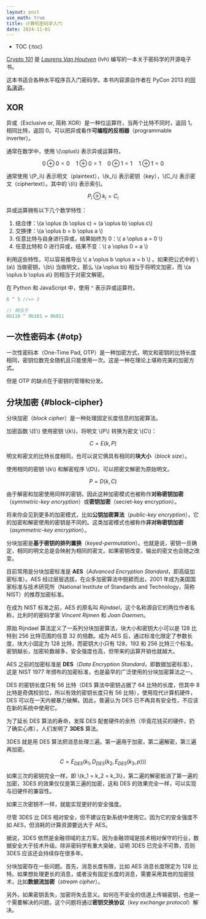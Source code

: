```yaml
---
layout: post
use_math: true
title: 计算机密码学入门
date: 2024-11-01
---
```


* TOC
{:toc}

[Crypto 101](https://www.crypto101.io/) 是 [*Laurens Van Houtven*](https://www.lvh.io/about/) (lvh) 编写的一本关于密码学的开源电子书。

这本书适合各种水平程序员入门密码学。本书内容源自作者在 PyCon 2013 的[同名演讲](https://www.bilibili.com/video/BV1R64y1f7UE/)。

## XOR

异或（Exclusive or, 简称 XOR）是一种位运算符，当两个比特不同时，返回 1。相同比特，返回 0。可以把异或看作**可编程的反相器**（programmable inverter）。

通常在数学中，使用 \\(\oplus\\) 表示异或运算符。

$$
0 \oplus 0 = 0 \quad 1 \oplus 0 = 1 \quad
0 \oplus 1 = 1 \quad 1 \oplus 1 = 0
$$

通常使用 \\(P_i\\) 表示明文（plaintext），\\(k_i\\) 表示密钥（key），\\(C_i\\) 表示密文（ciphertext）。其中的 \\(i\\) 表示索引。

$$ P_i \oplus k_i = C_i $$

异或运算拥有以下几个数学特性：

1. 结合律：\\(a \oplus (b \oplus c) = (a \oplus b) \oplus c\\)
2. 交换律：\\(a \oplus b = b \oplus a \\)
3. 任意比特与自身进行异或，结果始终为 0：\\( a \oplus a = 0 \\)
4. 任意比特和 0 进行异或，结果不变：\\( a \oplus 0 = a \\)

利用这些特性，可以容易推导出 \\( a \oplus b \oplus a = b \\) 。如果把公式中的 \\(a\\) 当做密钥，\\(b\\) 当做明文，那么 \\(a \oplus b\\) 相当于将明文加密，而 \\(a \oplus b \oplus a\\) 则相当于对密文解密。

在 Python 和 JavaScript 中，使用 `^` 表示异或运算符。

```js
6 ^ 5 //=> 3

// 相当于
0b110 ^ 0b101 = 0b011
```

## 一次性密码本 {#otp}

一次性密码本（One-Time Pad, OTP）是一种加密方式，明文和密钥的比特长度相同，密钥位数完全随机且只能使用一次。这是一种在理论上堪称完美的加密方式。

但是 OTP 的缺点在于密钥的管理和分发。

## 分块加密 {#block-cipher}

分块加密（*block cipher*）是一种处理固定长度信息的加密算法。

加密函数 \\(E\\) 使用密钥 \\(k\\)，将明文 \\(P\\) 转换为密文 \\(C\\)：

$$ C = E(k, P) $$

明文和密文的比特长度相同，也可以说它俩具有相同的**块大小**（*block size*）。

使用相同的密钥 \\(k\\) 和解密程序 \\(D\\)，可以把密文解密为原始明文。

$$ P = D(k, C) $$

由于解密和加密使用同样的密钥，因此这种加密模式也被称作**对称密钥加密**（*symmetric-key encryption*）或**密钥加密**（secret-key encryption）。

将来你会见到更多的加密模式，比如**公钥加密算法**（*public-key encryption*），它的加密和解密使用的密钥是不同的。这类加密模式也被称作**非对称密钥加密**（*asymmetric-key encryption*）。

分块加密是**基于密钥的排列置换**（*keyed-permutation*）。也就是说，密钥一旦确定，相同的明文总是会映射为相同的密文。如果密钥改变，输出的密文也会随之改变。

目前常用是分块加密标准是 **AES**（*Advanced Encryption Standard*，即高级加密标准）。AES 经过层层选拔，在众多加密算法中脱颖而出，2001 年成为美国国家标准与技术研究所（National Institute of Standards and Technology，简称 NIST）的推荐加密标准。

在成为 NIST 标准之前，AES 的原名叫 *Rijndael*，这个名称源自它的两位作者名称，比利时的密码学家 *Vincent Rijmen* 和 *Joan Daemen*。

原始 Rijndael 算法定义了一系列分块加密算法，块大小和密钥大小可以是 128 比特到 256 比特范围的任意 32 的倍数。成为 AES 后，通过标准化限定了参数长度，块大小固定为 128 比特，而密钥大小只有 128，192 和 256 比特三个标准。密钥越长，加密轮数越多，安全强度也高，但带来的运算开销也就越大。

AES 之前的加密标准是 **DES**（*Data Encryption Standard*，即数据加密标准），这是 NIST 1977 年颁布的加密标准，也是最早的广泛使用的分块加密算法之一。

DES 的密钥长度只有 56 比特（DES 算法中密钥占据了 64 比特的长度，但其中 8 比特是奇偶校验位，所以有效的密钥长度只有 56 比特），使用现代计算机硬件，DES 可以在一天内被暴力破解。因此，普遍认为 DES 已不再具有安全性，不应该在新的系统中使用它。

为了延长 DES 算法的寿命，发挥 DES 配套硬件的余热（毕竟花钱买的硬件，扔了确实心疼），人们发明了 **3DES** 算法。

3DES 就是用 DES 算法把消息处理三遍。第一遍用于加密，第二遍解密，第三遍再加密。

$$ C = E_{DES}(k_1, D_{DES}(k_2, E_{DES}(k_3, p))) $$

如果三次的密钥完全一样，即 \\(k_1 = k_2 = k_3\\)，第二遍的解密抵消了第一遍的加密，3DES 的效果仅仅是第三遍的加密，这和 DES 的效果完全一样，可以实现与旧硬件的兼容性。

如果三次密钥不一样，就能实现更好的安全强度。

尽管 3DES 比 DES 相对安全，但不建议在新系统中使用它。因为它的安全强度不如 AES，但消耗的计算资源要远大于 AES。

据说，3DES 依然是金融领域的主力军。因为金融领域是技术相对保守的行业，数据安全大于技术升级。除非密码学有重大突破，证明 3DES 已完全不可靠，否则 3DES 应该还会持续存在很多年。

分块加密存在一些问题。首先，消息长度有限，比如 AES 消息长度限定为 128 比特。如果想处理更长的消息，或者没有固定长度的消息，需要采用其他的加密技术，比如**数据流加密**（*stream cipher*）。

另外，如果密钥丢失，加密将失去意义。如何在不安全的信道上传输密钥，也是一个需要解决的问题。这个问题将通过**密钥交换协议**（*key exchange protocol*）解决。